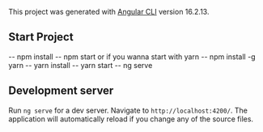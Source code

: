
This project was generated with [Angular CLI](https://github.com/angular/angular-cli) version 16.2.13.

## Start Project 
-- npm install
-- npm start
or if you wanna start with yarn 
-- npm install -g yarn
-- yarn install 
-- yarn start
-- ng serve 
## Development server

Run `ng serve` for a dev server. Navigate to `http://localhost:4200/`. The application will automatically reload if you change any of the source files.

